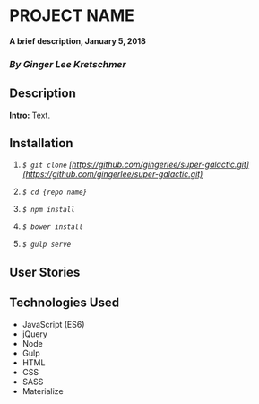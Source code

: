 # PROJECT NAME

#### A brief description, January 5, 2018

### _By Ginger Lee Kretschmer_

## Description

**Intro:** Text.

## Installation

1. _`$ git clone` [https://github.com/gingerlee/super-galactic.git](https://github.com/gingerlee/super-galactic.git)_

2. _`$ cd {repo name}`_

3. _`$ npm install`_

4. _`$ bower install`_

5. _`$ gulp serve`_

## User Stories


## Technologies Used
* JavaScript (ES6)
* jQuery
* Node
* Gulp
* HTML
* CSS
* SASS
* Materialize
